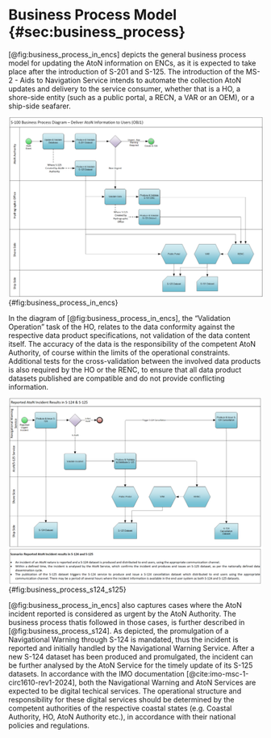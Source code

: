 # Business Process Model {#sec:business_process}

[@fig:business_process_in_encs] depicts the general business process model for updating the AtoN information on ENCs, as it is expected to take place after the introduction of S-201 and S-125. The introduction of the MS-2 - Aids to Navigation Service intends to automate the collection AtoN updates and delivery to the service consumer, whether that is a HO, a shore-side entity (such as a public portal, a RECN, a VAR or an OEM), or a ship-side seafarer.

![Figure 2: Business Process Model for AtoN Information in ENCs](../../resources/business_process_in_encs.png){#fig:business_process_in_encs}

In the diagram of [@fig:business_process_in_encs], the “Validation Operation” task of the HO, relates to the data conformity against the respective data product specifications, not validation of the data content itself. The accuracy of the data is the responsibility of the competent AtoN Authority, of course within the limits of the operational constraints. Additional tests for the cross-validation between the involved data products is also required by the HO or the RENC, to ensure that all data product datasets published are compatible and do not provide conflicting information.

![Figure 3: Business Process Model for AtoN](../../resources/business_process_s124_s125.png){#fig:business_process_s124_s125}

[@fig:business_process_in_encs] also captures cases where the AtoN incident reported is considered as urgent by the AtoN Authority. The business process thatis followed in those cases, is further described in [@fig:business_process_s124]. As depicted, the promulgation of a Navigational Warning through S-124 is mandated, thus the incident is reported and initially handled by the Navigational Warning Service. After a new S-124 dataset has been produced and promulgated, the incident can be further analysed by the AtoN Service for the timely update of its S-125 datasets. In accordance with the IMO documentation [@cite:imo-msc-1-circ1610-rev1-2024], both the Navigational Warning and AtoN Services are expected to be digital techical services. The operational structure and responsibility for these digital services should be determined by the competent authorities of the respective coastal states (e.g. Coastal Authority, HO, AtoN Authority etc.), in accordance with their national policies and regulations.